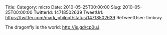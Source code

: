 Title: 
Category: micro
Date: 2010-05-25T00:00:00
Slug: 2010-05-25T00:00:00
TwitterId: 14718502639
TweetUrl: https://twitter.com/mark_philpot/status/14718502639
ReTweetUser: timbray

<i class="fa fa-retweet" aria-hidden="true"></i> The dragonfly is the world: http://is.gd/cp0uJ